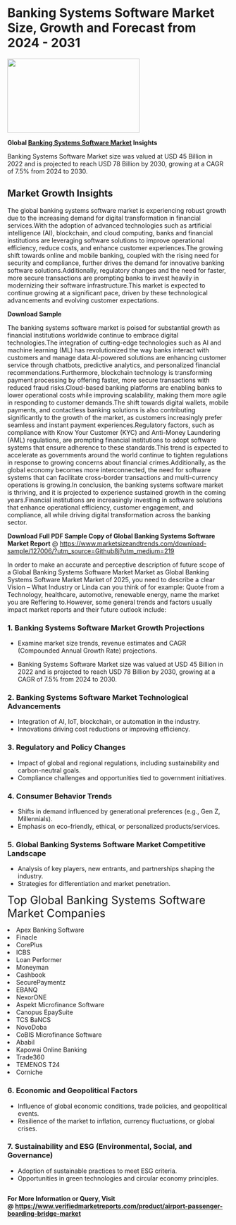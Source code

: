 <H1>Banking Systems Software Market Size, Growth and Forecast from 2024 - 2031</H1><img class="aligncenter size-medium wp-image-584254" src="https://thirdeyenews.in/wp-content/uploads/2024/09/Global-Market-Research-300x168.jpeg" alt="" width="300" height="168" /><p><strong>Global&nbsp;<a href="https://www.marketsizeandtrends.com/download-sample/127006/?utm_source=Github8j?utm_medium=219">Banking Systems Software Market</a> Insights</strong></p><p>Banking Systems Software Market size was valued at USD 45 Billion in 2022 and is projected to reach USD 78 Billion by 2030, growing at a CAGR of 7.5% from 2024 to 2030.</p><p><h2>Market Growth Insights</h2> <p>The global banking systems software market is experiencing robust growth due to the increasing demand for digital transformation in financial services.With the adoption of advanced technologies such as artificial intelligence (AI), blockchain, and cloud computing, banks and financial institutions are leveraging software solutions to improve operational efficiency, reduce costs, and enhance customer experiences.The growing shift towards online and mobile banking, coupled with the rising need for security and compliance, further drives the demand for innovative banking software solutions.Additionally, regulatory changes and the need for faster, more secure transactions are prompting banks to invest heavily in modernizing their software infrastructure.This market is expected to continue growing at a significant pace, driven by these technological advancements and evolving customer expectations.</p> <p><strong>Download Sample</strong></p> <p>The banking systems software market is poised for substantial growth as financial institutions worldwide continue to embrace digital technologies.The integration of cutting-edge technologies such as AI and machine learning (ML) has revolutionized the way banks interact with customers and manage data.AI-powered solutions are enhancing customer service through chatbots, predictive analytics, and personalized financial recommendations.Furthermore, blockchain technology is transforming payment processing by offering faster, more secure transactions with reduced fraud risks.Cloud-based banking platforms are enabling banks to lower operational costs while improving scalability, making them more agile in responding to customer demands.The shift towards digital wallets, mobile payments, and contactless banking solutions is also contributing significantly to the growth of the market, as customers increasingly prefer seamless and instant payment experiences.Regulatory factors, such as compliance with Know Your Customer (KYC) and Anti-Money Laundering (AML) regulations, are prompting financial institutions to adopt software systems that ensure adherence to these standards.This trend is expected to accelerate as governments around the world continue to tighten regulations in response to growing concerns about financial crimes.Additionally, as the global economy becomes more interconnected, the need for software systems that can facilitate cross-border transactions and multi-currency operations is growing.In conclusion, the banking systems software market is thriving, and it is projected to experience sustained growth in the coming years.Financial institutions are increasingly investing in software solutions that enhance operational efficiency, customer engagement, and compliance, all while driving digital transformation across the banking sector.</p> <p><span class=""><strong>Download Full PDF Sample Copy of Global Banking Systems Software Market Report</strong> @ <a href="https://www.marketsizeandtrends.com/download-sample/127006/?utm_source=Github8j?utm_medium=219" target="_blank">https://www.marketsizeandtrends.com/download-sample/127006/?utm_source=Github8j?utm_medium=219</a></span></p><p>In order to make an accurate and perceptive description of future scope of a Global&nbsp;Banking Systems Software Market Market as Global&nbsp;Banking Systems Software Market Market of 2025, you need to describe a clear Vision &ndash; What Industry or Linda can you think of for example: Quote from a Technology, healthcare, automotive, renewable energy, name the market you are Reffering to.However, some general trends and factors usually impact market reports and their future outlook include:</p><h3>1.&nbsp;<strong>Banking Systems Software Market Growth Projections</strong></h3><ul><li>Examine market size trends, revenue estimates and CAGR (Compounded Annual Growth Rate) projections.</li><li><p>Banking Systems Software Market size was valued at USD 45 Billion in 2022 and is projected to reach USD 78 Billion by 2030, growing at a CAGR of 7.5% from 2024 to 2030.</p></li></ul><h3>2.&nbsp;<strong>Banking Systems Software Market Technological Advancements</strong></h3><ul><li>Integration of AI, IoT, blockchain, or automation in the industry.</li><li>Innovations driving cost reductions or improving efficiency.</li></ul><h3>3.&nbsp;<strong>Regulatory and Policy Changes</strong></h3><ul><li>Impact of global and regional regulations, including sustainability and carbon-neutral goals.</li><li>Compliance challenges and opportunities tied to government initiatives.</li></ul><h3>4.&nbsp;<strong>Consumer Behavior Trends</strong></h3><ul><li>Shifts in demand influenced by generational preferences (e.g., Gen Z, Millennials).</li><li>Emphasis on eco-friendly, ethical, or personalized products/services.</li></ul><h3>5.&nbsp;<strong>Global Banking Systems Software Market Competitive Landscape</strong></h3><ul><li>Analysis of key players, new entrants, and partnerships shaping the industry.</li><li>Strategies for differentiation and market penetration.</li></ul><p data-pm-slice="1 1 []"><span style="color: inherit; font-family: inherit; font-size: 25px;">Top Global Banking Systems Software Market Companies</span></p><div class="" data-test-id=""><p><li>Apex Banking Software</li><li> Finacle</li><li> CorePlus</li><li> ICBS</li><li> Loan Performer</li><li> Moneyman</li><li> Cashbook</li><li> SecurePaymentz</li><li> EBANQ</li><li> NexorONE</li><li> Aspekt Microfinance Software</li><li> Canopus EpaySuite</li><li> TCS BaNCS</li><li> NovoDoba</li><li> CoBIS Microfinance Software</li><li> Ababil</li><li> Kapowai Online Banking</li><li> Trade360</li><li> TEMENOS T24</li><li> Corniche</li></p></div><h3>6.&nbsp;<strong>Economic and Geopolitical Factors</strong></h3><ul><li>Influence of global economic conditions, trade policies, and geopolitical events.</li><li>Resilience of the market to inflation, currency fluctuations, or global crises.</li></ul><h3>7.&nbsp;<strong>Sustainability and ESG (Environmental, Social, and Governance)</strong></h3><ul><li>Adoption of sustainable practices to meet ESG criteria.</li><li>Opportunities in green technologies and circular economy principles.</li></ul><h2><strong style="font-size: 14px;">For More Information or Query, Visit @&nbsp;</strong><a style="background-color: #ffffff; font-size: 14px;" href="https://www.marketsizeandtrends.com/report/banking-systems-software-market/" target="_blank">https://www.verifiedmarketreports.com/product/airport-passenger-boarding-bridge-market</a></h2>